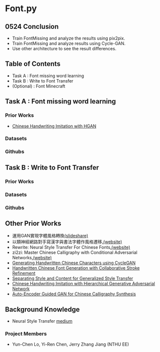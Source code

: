 # Font.py

## 0524 Conclusion
- Train FontMissing and analyze the results using pix2pix.
- Train FontMissing and analyze results using Cycle-GAN.
- Use other architecture to see the result differences. 

## Table of Contents
- Task A : Font missing word learning
- Task B : Write to Font Transfer
- (Optional) : Font Minecraft

## Task A : Font missing word learning
### Prior Works

* [Chinese Handwriting Imitation with HGAN](http://bmvc2018.org/contents/papers/1141.pdf)

### Datasets

### Githubs

## Task B : Write to Font Transfer

### Prior Works

### Datasets

### Githubs

## Other Prior Works
* 運用GAN實現字體風格轉換[(slideshare)](https://www.slideshare.net/cnanews/gan-137298578)
* 以類神經網路對手寫漢字與書法字體作風格遷移[.(website)](http://ludwig.willyoudo.com/?p=1219)
* Rewrite: Neural Style Transfer For Chinese Fonts[.(website)](https://github.com/kaonashi-tyc/Rewrite)
* zi2zi: Master Chinese Calligraphy with Conditional Adversarial Networks[.(website)](https://github.com/kaonashi-tyc/zi2zi)
* [Generating Handwritten Chinese Characters using CycleGAN](https://ieeexplore.ieee.org/stamp/stamp.jsp?arnumber=8354132)
* [Handwritten Chinese Font Generation with Collaborative Stroke Refinement](https://arxiv.org/pdf/1904.13268.pdf)
* [Separating Style and Content for Generalized Style Transfer](https://arxiv.org/pdf/1711.06454.pdf)
* [Chinese Handwriting Imitation with Hierarchical Generative Adversarial Network](http://bmvc2018.org/contents/papers/1141.pdf)
* [Auto-Encoder Guided GAN for Chinese Calligraphy Synthesis](https://arxiv.org/pdf/1706.08789.pdf)

## Background Knowledge
* Neural Style Transfer [medium](https://towardsdatascience.com/neural-style-transfer-tutorial-part-1-f5cd3315fa7f)

### Project Members
- Yun-Chen Lo, Yi-Ren Chen, Jerry Zhang Jiang (NTHU EE)
